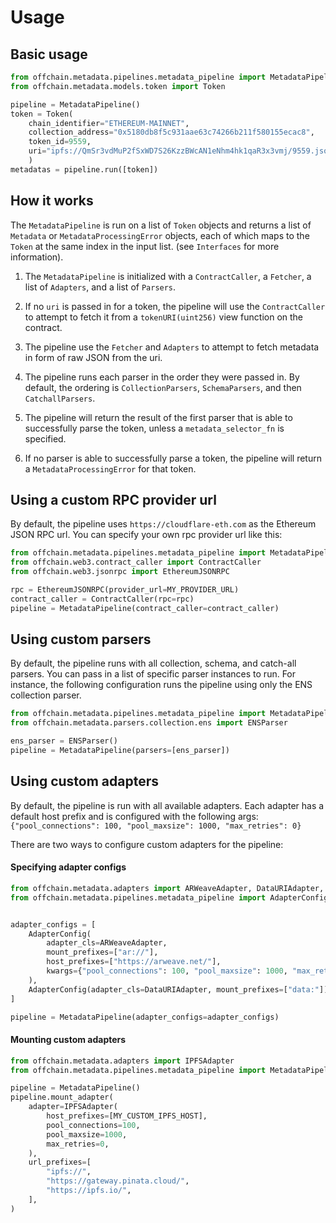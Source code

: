 # Usage

## Basic usage

```py
from offchain.metadata.pipelines.metadata_pipeline import MetadataPipeline
from offchain.metadata.models.token import Token

pipeline = MetadataPipeline()
token = Token(
    chain_identifier="ETHEREUM-MAINNET",
    collection_address="0x5180db8f5c931aae63c74266b211f580155ecac8",
    token_id=9559,
    uri="ipfs://QmSr3vdMuP2fSxWD7S26KzzBWcAN1eNhm4hk1qaR3x3vmj/9559.json"
    )
metadatas = pipeline.run([token])
```

## How it works

The `MetadataPipeline` is run on a list of `Token` objects and returns a list of `Metadata` or `MetadataProcessingError` objects, each of which maps to the `Token` at the same index in the input list. (see `Interfaces` for more information).

1. The `MetadataPipeline` is initialized with a `ContractCaller`, a `Fetcher`, a list of `Adapters`, and a list of `Parsers`.
2. If no `uri` is passed in for a token, the pipeline will use the `ContractCaller` to attempt to fetch it from a `tokenURI(uint256)` view function on the contract.
3. The pipeline use the `Fetcher` and `Adapters` to attempt to fetch metadata in form of raw JSON from the uri.
4. The pipeline runs each parser in the order they were passed in. By default, the ordering is `CollectionParsers`, `SchemaParsers`, and then `CatchallParsers`.
5. The pipeline will return the result of the first parser that is able to successfully parse the token, unless a `metadata_selector_fn` is specified.

6. If no parser is able to successfully parse a token, the pipeline will return a `MetadataProcessingError` for that token.

## Using a custom RPC provider url

By default, the pipeline uses `https://cloudflare-eth.com` as the Ethereum JSON RPC url. You can specify your own rpc provider url like this:

```python
from offchain.metadata.pipelines.metadata_pipeline import MetadataPipeline
from offchain.web3.contract_caller import ContractCaller
from offchain.web3.jsonrpc import EthereumJSONRPC

rpc = EthereumJSONRPC(provider_url=MY_PROVIDER_URL)
contract_caller = ContractCaller(rpc=rpc)
pipeline = MetadataPipeline(contract_caller=contract_caller)
```

## Using custom parsers

By default, the pipeline runs with all collection, schema, and catch-all parsers. You can pass in a list of specific parser instances to run. For instance, the following configuration runs the pipeline using only the ENS collection parser.

```python
from offchain.metadata.pipelines.metadata_pipeline import MetadataPipeline
from offchain.metadata.parsers.collection.ens import ENSParser

ens_parser = ENSParser()
pipeline = MetadataPipeline(parsers=[ens_parser])
```

## Using custom adapters

By default, the pipeline is run with all available adapters. Each adapter has a default host prefix and is configured with the following args: `{"pool_connections": 100, "pool_maxsize": 1000, "max_retries": 0}`

There are two ways to configure custom adapters for the pipeline:

#### Specifying adapter configs

```python
from offchain.metadata.adapters import ARWeaveAdapter, DataURIAdapter, HTTPAdapter, IPFSAdapter
from offchain.metadata.pipelines.metadata_pipeline import AdapterConfig, MetadataPipeline


adapter_configs = [
    AdapterConfig(
        adapter_cls=ARWeaveAdapter,
        mount_prefixes=["ar://"],
        host_prefixes=["https://arweave.net/"],
        kwargs={"pool_connections": 100, "pool_maxsize": 1000, "max_retries": 0},
    ),
    AdapterConfig(adapter_cls=DataURIAdapter, mount_prefixes=["data:"]),
]

pipeline = MetadataPipeline(adapter_configs=adapter_configs)
```

#### Mounting custom adapters

```python
from offchain.metadata.adapters import IPFSAdapter
from offchain.metadata.pipelines.metadata_pipeline import MetadataPipeline

pipeline = MetadataPipeline()
pipeline.mount_adapter(
    adapter=IPFSAdapter(
        host_prefixes=[MY_CUSTOM_IPFS_HOST],
        pool_connections=100,
        pool_maxsize=1000,
        max_retries=0,
    ),
    url_prefixes=[
        "ipfs://",
        "https://gateway.pinata.cloud/",
        "https://ipfs.io/",
    ],
)
```
